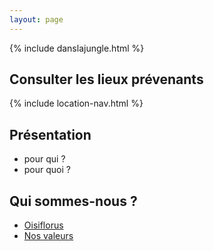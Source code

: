 ```yaml
---
layout: page
---
```

{% include danslajungle.html %}

## Consulter les lieux prévenants

{% include location-nav.html %}

## Présentation

- pour qui ?
- pour quoi ?

## Qui sommes-nous ?

- [Oisiflorus](/qui-sommes-nous.html)
- [Nos valeurs](/nos-valeurs)

